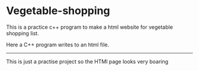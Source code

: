 # Vegetable-shopping
This is a practice c++ program to make a html website for vegetable shopping list.


Here a C++ program writes to an html file.


____

This is just a practise project so the HTMl page looks very boaring
